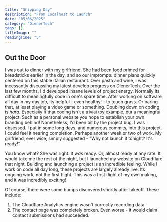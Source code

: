 ```yaml
---
title: "Shipping Day"
description: "From Localhost to Launch"
date: "05/06/2025"
category: "DienerTech"
tags: []
titleImage: ""
readingTime: "5"
---
```


## Out the Door

I was out to dinner with my girlfriend. She had been food primed for breadsticks earlier in the day, and so our impromptu dinner plans quickly centered on this stable Italian restaurant. Over pasta and wine, I was incessantly discussing my latest develop progress on DienerTech. Over the last few months, I'd developed insane levels of project energy. Normally its difficult to meaningfully code in one's spare time. After working on software all day in my day job, its helpful - even healthy! - to touch grass. Or baring that, at least playing a video game or something. Doubling down on coding is *hard*. Especially if that coding isn't a trivial toy example, but a meaningful project. Such as a personal website you hope to establish your own branding behind! Nonetheless, I'd been bit by the project bug. I was obsessed. I put in some long days, and numerous commits, into this project. I could feel it nearing completion. Perhaps another week or two of work. My girlfriend, ever wise, simply suggested - "Why not launch it tonight? It's ready!"

You know what? She was right. It *was* ready. Or, almost ready at any rate. It would take me the rest of the night, but I launched my website on Cloudflare that night. Building and launching a project is an incredible feeling. While I work on code all day long, these projects are largely already live. Its ongoing work, not the first flight. This was a first flight of my own making, and it was incredibly exciting!

Of course, there were some bumps discovered shortly after takeoff. These include:
1) The Cloudflare Analytics engine wasn't correctly recording data. 
2) The contact page was completely broken. Even worse - it would claim contact submissions had succeeded. 


